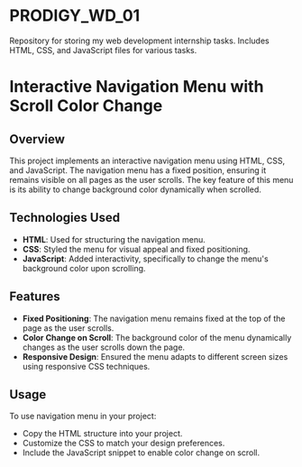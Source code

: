 # PRODIGY_WD_01
Repository for storing my web development internship tasks. Includes HTML, CSS, and JavaScript files for various tasks. 
# Interactive Navigation Menu with Scroll Color Change

## Overview

This project implements an interactive navigation menu using HTML, CSS, and JavaScript. The navigation menu has a fixed position, ensuring it remains visible on all pages as the user scrolls. The key feature of this menu is its ability to change background color dynamically when scrolled.

## Technologies Used

- **HTML**: Used for structuring the navigation menu.
- **CSS**: Styled the menu for visual appeal and fixed positioning.
- **JavaScript**: Added interactivity, specifically to change the menu's background color upon scrolling.

## Features

- **Fixed Positioning**: The navigation menu remains fixed at the top of the page as the user scrolls.
- **Color Change on Scroll**: The background color of the menu dynamically changes as the user scrolls down the page.
- **Responsive Design**: Ensured the menu adapts to different screen sizes using responsive CSS techniques.

## Usage

To use navigation menu in your project:

- Copy the HTML structure into your project.
- Customize the CSS to match your design preferences.
- Include the JavaScript snippet to enable color change on scroll.
